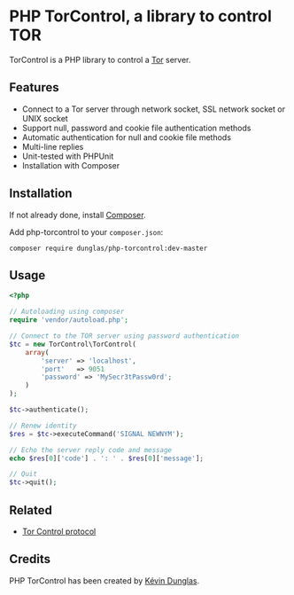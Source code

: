 PHP TorControl, a library to control TOR
========================================

TorControl is a PHP library to control a [Tor](https://www.torproject.org/) server.

Features
--------

* Connect to a Tor server through network socket, SSL network socket or UNIX socket
* Support null, password and cookie file authentication methods
* Automatic authentication for null and cookie file methods
* Multi-line replies
* Unit-tested with PHPUnit
* Installation with Composer

Installation
------------

If not already done, install [Composer](http://getcomposer.org/).

Add php-torcontrol to your `composer.json`:

    composer require dunglas/php-torcontrol:dev-master

Usage
-----

```php
<?php

// Autoloading using composer
require 'vendor/autoload.php';

// Connect to the TOR server using password authentication
$tc = new TorControl\TorControl(
    array(
        'server' => 'localhost',
        'port'   => 9051
        'password' => 'MySecr3tPassw0rd';
    )
);

$tc->authenticate();

// Renew identity
$res = $tc->executeCommand('SIGNAL NEWNYM');

// Echo the server reply code and message
echo $res[0]['code'] . ': ' . $res[0]['message'];

// Quit
$tc->quit();

```

Related
-------

* [Tor Control protocol](https://gitweb.torproject.org/torspec.git/blob_plain/HEAD:/control-spec.txt)

Credits
-------

PHP TorControl has been created by [Kévin Dunglas](http://dunglas.fr).